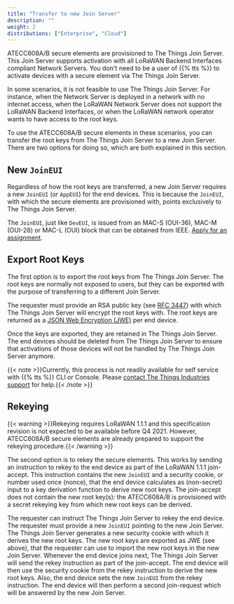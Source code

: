 ```yaml
---
title: "Transfer to new Join Server"
description: ""
weight: 2
distributions: ["Enterprise", "Cloud"]
---
```


ATECC608A/B secure elements are provisioned to The Things Join Server. This Join Server supports activation with all LoRaWAN Backend Interfaces compliant Network Servers. You don't need to be a user of {{% tts %}} to activate devices with a secure element via The Things Join Server.

<!--more-->

In some scenarios, it is not feasible to use The Things Join Server. For instance, when the Network Server is deployed in a network with no internet access, when the LoRaWAN Network Server does not support the LoRaWAN Backend Interfaces, or when the LoRaWAN network operator wants to have access to the root keys.

To use the ATECC608A/B secure elements in these scenarios, you can transfer the root keys from The Things Join Server to a new Join Server. There are two options for doing so, which are both explained in this section.

## New `JoinEUI`

Regardless of how the root keys are transferred, a new Join Server requires a new `JoinEUI` (or `AppEUI`) for the end devices. This is because the `JoinEUI`, with which the secure elements are provisioned with, points exclusively to The Things Join Server.

The `JoinEUI`, just like `DevEUI`, is issued from an MAC-S (OUI-36), MAC-M (OUI-28) or MAC-L (OUI) block that can be obtained from IEEE. [Apply for an assignment](https://regauth.standards.ieee.org/standards-ra-web/pub/view.html#registries).

## Export Root Keys

The first option is to export the root keys from The Things Join Server. The root keys are normally not exposed to users, but they can be exported with the purpose of transferring to a different Join Server.

The requester must provide an RSA public key (see [RFC 3447](https://tools.ietf.org/html/rfc3447)) with which The Things Join Server will encrypt the root keys with. The root keys are returned as a [JSON Web Encryption (JWE)](https://openid.net/specs/draft-jones-json-web-encryption-02.html#sec.asymmetric_encryption) per end device.

Once the keys are exported, they are retained in The Things Join Server. The end devices should be deleted from The Things Join Server to ensure that activations of those devices will not be handled by The Things Join Server anymore.

{{< note >}}Currently, this process is not readily available for self service with {{% tts %}} CLI or Console. Please [contact The Things Industries support](mailto:support@thethingsindustries.com) for help.{{< /note >}}

## Rekeying

{{< warning >}}Rekeying requires LoRaWAN 1.1.1 and this specification revision is not expected to be available before Q4 2021. However, ATECC608A/B secure elements are already prepared to support the rekeying procedure.{{< /warning >}}

The second option is to rekey the secure elements. This works by sending an instruction to rekey to the end device as part of the LoRaWAN 1.1.1 join-accept. This instruction contains the new `JoinEUI` and a security cookie, or number used once (nonce), that the end device calculates as (non-secret) input to a key derivation function to derive new root keys. The join-accept does not contain the new root key(s): the ATECC608A/B is provisioned with a secret rekeying key from which new root keys can be derived.

The requester can instruct The Things Join Server to rekey the end device. The requester must provide a new `JoinEUI` pointing to the new Join Server. The Things Join Server generates a new security cookie with which it derives the new root keys. The new root keys are exported as JWE (see above), that the requester can use to import the new root keys in the new Join Server. Whenever the end device joins next, The Things Join Server will send the rekey instruction as part of the join-accept. The end device will then use the security cookie from the rekey instruction to derive the new root keys. Also, the end device sets the new `JoinEUI` from the rekey instruction. The end device will then perform a second join-request which will be answered by the new Join Server.
